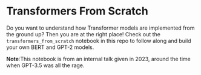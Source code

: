 # Transformers From Scratch

Do you want to understand how Transformer models are implemented from the ground up? Then you are at the right place! Check out the `transformers_from_scratch` notebook in this repo to follow along and build your own BERT and GPT-2 models.

**Note**:This notebook is from an internal talk given in 2023, around the time when GPT-3.5 was all the rage.
